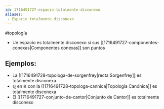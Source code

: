 ```yaml
---
id: 1716491727-espacio-totalmente-disconexo
aliases:
 - Espacio totalmente disconexo
---
```


#topología 

- Un espacio es totalmente disconexo si sus [[1716491727-componentes-conexas|Componentes conexas]] son puntos

## Ejemplos:

- La [[1716491728-topologa-de-sorgenfrey|recta Sorgenfrey]] es totalmente disconexa 
- $\mathbb{Q}$ en $\mathbb{R}$ con la [[1716491728-topologa-cannica|Topología Canónica]] es totalmente disconexa 
- El [[1716491727-conjunto-de-cantor|Conjunto de Cantor]] es totalmente disconexo